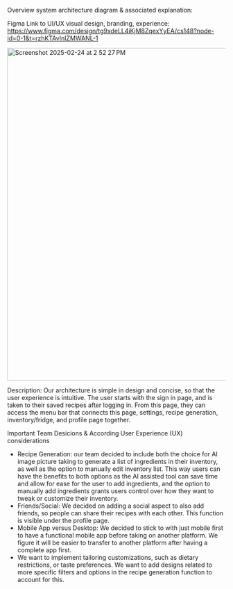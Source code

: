 Overview system architecture diagram & associated explanation:

Figma Link to UI/UX visual design, branding, experience: https://www.figma.com/design/tg9xdeLL4iKjM8ZqexYyEA/cs148?node-id=0-1&t=rzhKTAvInIZMWANL-1 

<img width="766" alt="Screenshot 2025-02-24 at 2 52 27 PM" src="https://github.com/user-attachments/assets/2b5c32fb-87b1-4198-9311-351cbdb36dbf" />

Description: Our architecture is simple in design and concise, so that the user experience is intuitive. The user starts with the sign in page, and is taken to their saved recipes after logging in. From this page, they can access the menu bar that connects this page, settings, recipe generation, inventory/fridge, and profile page together.

Important Team Desicions & According User Experience (UX) considerations

- Recipe Generation: our team decided to include both the choice for AI image picture taking to generate a list of ingredients in their inventory, as well as the option to manually edit inventory list. This way users can have the benefits to both options as the AI assisted tool can save time and allow for ease for the user to add ingredients, and the option to manually add ingredients grants users control over how they want to tweak or customize their inventory.
- Friends/Social: We decided on adding a social aspect to also add friends, so people can share their recipes with each other. This function is visible under the profile page.
- Mobile App versus Desktop: We decided to stick to with just mobile first to have a functional mobile app before taking on another platform. We figure it will be easier to transfer to another platform after having a complete app first.
- We want to implement tailoring customizations, such as dietary restrictions, or taste preferences. We want to add designs related to more specific filters and options in the recipe generation function to account for this.




